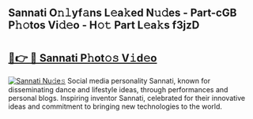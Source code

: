 ## Sannati O𝚗𝚕yf𝚊ns L𝚎a𝚔ed N𝚞𝚍es - Part-cGB P𝚑𝚘tos Vi𝚍𝚎o - H𝚘𝚝 Part L𝚎a𝚔s f3jzD

# <h2><a href="http://kf61bi.oniu.top/?m=Sannati">🔗👉 🔴 Sannati P𝚑ot𝚘𝚜 V𝚒d𝚎o</a></h2>

[![Sannati Nu𝚍e𝚜](https://i.imgur.com/0qMVB7G.gif)](http://kf61bi.oniu.top/?m=Sannati)
Social media personality Sannati, known for disseminating dance and lifestyle ideas, through performances and personal blogs. Inspiring inventor Sannati, celebrated for their innovative ideas and commitment to bringing new technologies to the world.  
